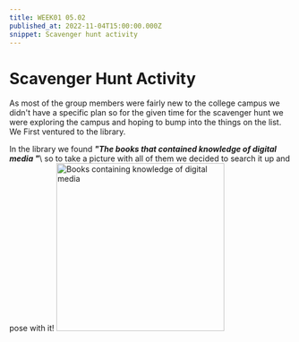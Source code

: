 ```yaml
---
title: WEEK01 05.02
published_at: 2022-11-04T15:00:00.000Z
snippet: Scavenger hunt activity
---
```

# Scavenger Hunt Activity
As most of the group members were fairly new to the college campus we didn't have a specific plan so for the given time for the scavenger hunt we were exploring the campus and hoping to bump into the things on the list.
We First ventured to the library.

In the library we found ***"The books that contained knowledge of digital media "***\ so to take a picture with all of them we decided to search it up and pose with it!
<img src="Books knowledge.jpeg" alt="Books containing knowledge of digital media" width="300" class="center" />

